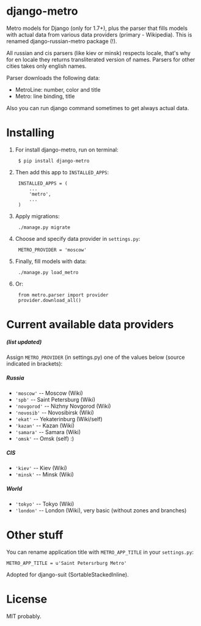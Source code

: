 django-metro
==============

Metro models for Django (only for 1.7+), plus the parser that fills
models with actual data from various data providers (primary - Wikipedia).
This is renamed django-russian-metro package (!).

All russian and cis parsers (like kiev or minsk) respects locale, that's why
for en locale they returns transliterated version of names.
Parsers for other cities takes only english names.

Parser downloads the following data:

- MetroLine: number, color and title
- Metro: line binding, title

Also you can run django command sometimes to get always actual data.


Installing
==============

1. For install django-metro, run on terminal:

        $ pip install django-metro

1. Then add this app to ``INSTALLED_APPS``:

        INSTALLED_APPS = (
            ...
            'metro',
            ...
        )

1. Apply migrations:

        ./manage.py migrate

1. Choose and specify data provider in `settings.py`:

        METRO_PROVIDER = 'moscow'

1. Finally, fill models with data:

        ./manage.py load_metro

1. Or:

        from metro.parser import provider
        provider.download_all()


Current available data providers
==============
##### (list updated)
Assign `METRO_PROVIDER` (in settings.py) one of the values below (source indicated in brackets):

##### Russia
- `'moscow'` -- Moscow (Wiki)
- `'spb'` -- Saint Petersburg (Wiki)
- `'novgorod'` -- Nizhny Novgorod (Wiki)
- `'novosib'` -- Novosibirsk (Wiki)
- `'ekat'` -- Yekaterinburg (Wiki/self)
- `'kazan'` -- Kazan (Wiki)
- `'samara'` -- Samara (Wiki)
- `'omsk'` -- Omsk (self) :)

##### CIS
- `'kiev'` -- Kiev (Wiki)
- `'minsk'` -- Minsk (Wiki)

##### World
- `'tokyo'` -- Tokyo (Wiki)
- `'london'` -- London (Wiki), very basic (without zones and branches)


Other stuff
==============
You can rename application title with `METRO_APP_TITLE` in your `settings.py`:

    METRO_APP_TITLE = u'Saint Petersrburg Metro'

Adopted for django-suit (SortableStackedInline).


License
==============
MIT probably.
